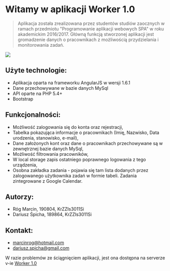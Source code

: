 ﻿# Witamy w aplikacji Worker 1.0

> Aplikacja została zrealizowana przez studentów studiów zaocznych w ramach przedmiotu "Programowanie aplikacji webowych SPA" w  roku akademickim 2016/2017. 
> Główną funkcją stworzonej aplikacji jest gromadzenie danych o pracownikach z możliwością przydzielania i monitorowania zadań.
> 

![](https://piecioshka.pl/blog/assets/images/posts/logo-angularjs.svg)

## Użyte technologie:
* Aplikacja oparta na frameworku AngularJS w wersji 1.6.1
* Dane przechowywane w bazie danych MySql
* API oparte na PHP 5.4+
* Bootstrap

## Funkcjonalności:

* Możliwość zalogowania się do konta oraz rejestracji,
* Tabelka pokazująca informacje o pracownikach (Imię, Nazwisko, Data urodzenia, stanowisko, e-mail),
* Dane założonych kont oraz dane o pracownikach przechowywane są w zewnętrznej bazie danych MySql,
* Możliwość filtrowania pracowników,
* W local storage zapis ostatniego poprawnego logowania z tego urządzenia,
* Osobna zakładka zadania - pojawia się tam lista dodanych przez zalogowanego użytkownika zadań w formie tabeli. Zadania zintegrowane z Google Calendar.

## Autorzy:
* Róg Marcin, 190804, KrZZIs3011Si 
* Dariusz Śpicha, 189864, KrZZIs3011Si 

## Kontakt:

* marcinrog@hotmail.com
* dariusz.spicha@gmail.com

W razie problemów ze ściągnięciem aplikacji, jest ona dostępna na serverze v-ie
[Worker 1.0](http://v-ie.uek.krakow.pl/~s190804/app)









